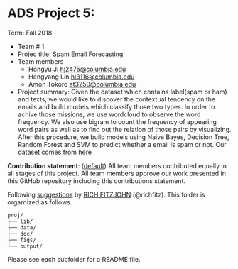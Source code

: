 # ADS Project 5: 

Term: Fall 2018

+ Team # 1
+ Projec title: Spam Email Forecasting
+ Team members
	+ Hongyu Ji hj2475@columbia.edu 
	+ Hengyang Lin hl3116@columbia.edu
	+ Amon Tokoro at3250@columbia.edu
+ Project summary: Given the dataset which contains label(spam or ham) and texts, we would like to discover the contextual tendency on the emails and build models which classify those two types. In order to achive those missions, we use wordcloud to observe the word frequency. We also use bigram to count the frequency of appearing word pairs as well as to find out the relation of those pairs by visualizing. After this procedure, we build models using Naive Bayes, Decision Tree, Random Forest and SVM to predict whether a email is spam or not. Our dataset comes from [here](https://www.kaggle.com/vennaa/notebook-spam-text-message-classification-with-r/data?fbclid=IwAR2e2X_Wn0DayCoCRRfWiOaFxYZYVzFySDe7NL5NyjDAEPs2iLzSHtfJqXk)
	
**Contribution statement**: ([default](doc/a_note_on_contributions.md)) All team members contributed equally in all stages of this project. All team members approve our work presented in this GitHub repository including this contributions statement. 

Following [suggestions](http://nicercode.github.io/blog/2013-04-05-projects/) by [RICH FITZJOHN](http://nicercode.github.io/about/#Team) (@richfitz). This folder is orgarnized as follows.

```
proj/
├── lib/
├── data/
├── doc/
├── figs/
└── output/
```

Please see each subfolder for a README file.

